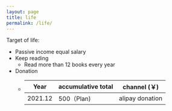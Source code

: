 ```yaml
---
layout: page
title: life
permalink: /life/
---
```


Target of life:

- Passive income equal salary
- Keep reading
    - Read more than 12 books every year
- Donation
    -   | Year | accumulative total | channel (￥)|
        | ---- | ---- | ---- |
        | 2021.12 | 500（Plan) | alipay donation |

